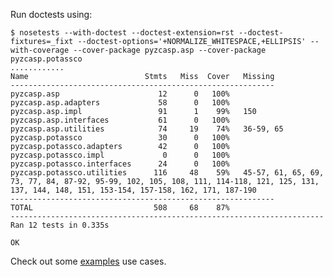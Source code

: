 Run doctests using:

    $ nosetests --with-doctest --doctest-extension=rst --doctest-fixtures=_fixt --doctest-options='+NORMALIZE_WHITESPACE,+ELLIPSIS' --with-coverage --cover-package pyzcasp.asp --cover-package pyzcasp.potassco
    ............
    Name                          Stmts   Miss  Cover   Missing
    -----------------------------------------------------------
    pyzcasp.asp                      12      0   100%
    pyzcasp.asp.adapters             58      0   100%
    pyzcasp.asp.impl                 91      1    99%   150
    pyzcasp.asp.interfaces           61      0   100%
    pyzcasp.asp.utilities            74     19    74%   36-59, 65
    pyzcasp.potassco                 30      0   100%
    pyzcasp.potassco.adapters        42      0   100%
    pyzcasp.potassco.impl             0      0   100%
    pyzcasp.potassco.interfaces      24      0   100%
    pyzcasp.potassco.utilities      116     48    59%   45-57, 61, 65, 69, 73, 77, 84, 87-92, 95-99, 102, 105, 108, 111, 114-118, 121, 125, 131, 137, 144, 148, 151, 153-154, 157-158, 162, 171, 187-190
    -----------------------------------------------------------
    TOTAL                           508     68    87%
    ----------------------------------------------------------------------
    Ran 12 tests in 0.335s
        
    OK

Check out some [examples](pyzcasp/examples) use cases.
